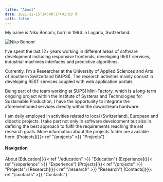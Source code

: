 ```yaml
---
title: "About"
date: 2021-12-15T14:40:17+01:00 d
raft: false
---
```

My name is Niko Bonomi, born in 1994 in Lugano, Switzerland.

![Niko Bonomi](/me.jpeg)

I’ve spent the last 12+ years working in different areas of software development including responsive frontends,
developing REST services, industrial machines interfaces and predictive algorithms.

Currently, I’m a Researcher at the University of Applied Sciences and Arts of Southern Switzerland (SUPSI). The research
activities mainly consist in developing REST services coupled with web application portals.

Being part of the team working at SUPSI Mini-Factory, which is a long-term ongoing project within the Institute of
Systems and Technologies for Sustainable Production, I have the opportunity to integrate the aforementioned services
directly within the downstream hardware.

I am daily employed in activities related to local (Switzerland), European and didactic projects. I take part not only
in software development but also in defining the best approach to fulfil the requirements reaching the set research
goals. More information about the projects folder are available here: [Projects]({{< ref "/projects" >}} "Projects").

#### Navigation

About
[Education]({{< ref "/education" >}} "Education")
[Experience]({{< ref "/experience" >}} "Experience")
[Projects]({{< ref "/projects" >}} "Projects")
[Research]({{< ref "/research" >}} "Research")
[Contacts]({{< ref "/contacts" >}} "Contacts")